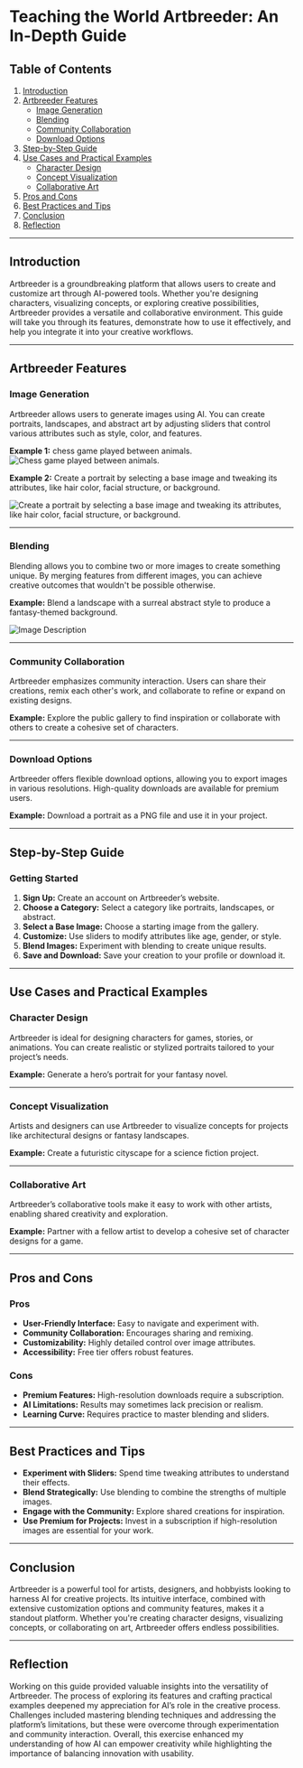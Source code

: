 # Teaching the World Artbreeder: An In-Depth Guide

## Table of Contents
1. [Introduction](#introduction)
2. [Artbreeder Features](#artbreeder-features)
    - [Image Generation](#image-generation)
    - [Blending](#blending)
    - [Community Collaboration](#community-collaboration)
    - [Download Options](#download-options)
3. [Step-by-Step Guide](#step-by-step-guide)
4. [Use Cases and Practical Examples](#use-cases-and-practical-examples)
    - [Character Design](#character-design)
    - [Concept Visualization](#concept-visualization)
    - [Collaborative Art](#collaborative-art)
5. [Pros and Cons](#pros-and-cons)
6. [Best Practices and Tips](#best-practices-and-tips)
7. [Conclusion](#conclusion)
8. [Reflection](#reflection)

---

## Introduction

Artbreeder is a groundbreaking platform that allows users to create and customize art through AI-powered tools. Whether you're designing characters, visualizing concepts, or exploring creative possibilities, Artbreeder provides a versatile and collaborative environment. This guide will take you through its features, demonstrate how to use it effectively, and help you integrate it into your creative workflows.

---

## Artbreeder Features

### Image Generation
Artbreeder allows users to generate images using AI. You can create portraits, landscapes, and abstract art by adjusting sliders that control various attributes such as style, color, and features.

**Example 1:** chess game played between animals.
![Chess game played between animals.](https://github.com/user-attachments/assets/89ca357e-0f0f-45a6-9a0f-62980d73bb90)

**Example 2:** Create a portrait by selecting a base image and tweaking its attributes, like hair color, facial structure, or background.

![Create a portrait by selecting a base image and tweaking its attributes, like hair color, facial structure, or background.](https://github.com/user-attachments/assets/27de77e1-fc63-4337-806c-38cfac898725)


---

### Blending
Blending allows you to combine two or more images to create something unique. By merging features from different images, you can achieve creative outcomes that wouldn't be possible otherwise.

**Example:** Blend a landscape with a surreal abstract style to produce a fantasy-themed background.

![Image Description](blend-example.png)

---

### Community Collaboration
Artbreeder emphasizes community interaction. Users can share their creations, remix each other's work, and collaborate to refine or expand on existing designs.

**Example:** Explore the public gallery to find inspiration or collaborate with others to create a cohesive set of characters.

---

### Download Options
Artbreeder offers flexible download options, allowing you to export images in various resolutions. High-quality downloads are available for premium users.

**Example:** Download a portrait as a PNG file and use it in your project.

---

## Step-by-Step Guide

### Getting Started
1. **Sign Up:** Create an account on Artbreeder’s website.
2. **Choose a Category:** Select a category like portraits, landscapes, or abstract.
3. **Select a Base Image:** Choose a starting image from the gallery.
4. **Customize:** Use sliders to modify attributes like age, gender, or style.
5. **Blend Images:** Experiment with blending to create unique results.
6. **Save and Download:** Save your creation to your profile or download it.

---

## Use Cases and Practical Examples

### Character Design
Artbreeder is ideal for designing characters for games, stories, or animations. You can create realistic or stylized portraits tailored to your project’s needs.

**Example:** Generate a hero’s portrait for your fantasy novel.

---

### Concept Visualization
Artists and designers can use Artbreeder to visualize concepts for projects like architectural designs or fantasy landscapes.

**Example:** Create a futuristic cityscape for a science fiction project.

---

### Collaborative Art
Artbreeder’s collaborative tools make it easy to work with other artists, enabling shared creativity and exploration.

**Example:** Partner with a fellow artist to develop a cohesive set of character designs for a game.

---

## Pros and Cons

### Pros
- **User-Friendly Interface:** Easy to navigate and experiment with.
- **Community Collaboration:** Encourages sharing and remixing.
- **Customizability:** Highly detailed control over image attributes.
- **Accessibility:** Free tier offers robust features.

### Cons
- **Premium Features:** High-resolution downloads require a subscription.
- **AI Limitations:** Results may sometimes lack precision or realism.
- **Learning Curve:** Requires practice to master blending and sliders.

---

## Best Practices and Tips

- **Experiment with Sliders:** Spend time tweaking attributes to understand their effects.
- **Blend Strategically:** Use blending to combine the strengths of multiple images.
- **Engage with the Community:** Explore shared creations for inspiration.
- **Use Premium for Projects:** Invest in a subscription if high-resolution images are essential for your work.

---

## Conclusion

Artbreeder is a powerful tool for artists, designers, and hobbyists looking to harness AI for creative projects. Its intuitive interface, combined with extensive customization options and community features, makes it a standout platform. Whether you're creating character designs, visualizing concepts, or collaborating on art, Artbreeder offers endless possibilities.

---

## Reflection

Working on this guide provided valuable insights into the versatility of Artbreeder. The process of exploring its features and crafting practical examples deepened my appreciation for AI’s role in the creative process. Challenges included mastering blending techniques and addressing the platform’s limitations, but these were overcome through experimentation and community interaction. Overall, this exercise enhanced my understanding of how AI can empower creativity while highlighting the importance of balancing innovation with usability.

